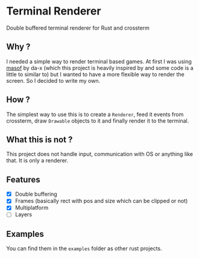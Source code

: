 # Terminal Renderer

Double buffered terminal renderer for Rust and crossterm

## Why ?

I needed a simple way to render terminal based games. At first I was using [masof](https://github.com/da-x/masof//) by da-x (which this project is heavily inspired by and some code is a little to similar to) but I wanted to have a more flexible way to render the screen. So I decided to write my own.

## How ?

The simplest way to use this is to create a `Renderer`, feed it events from crossterm, draw `Drawable` objects to it and finally render it to the terminal.

## What this is not ?

This project does not handle input, communication with OS or anything like that. It is only a renderer.

## Features

- [x] Double buffering
- [x] Frames (basically rect with pos and size which can be clipped or not)
- [x] Multiplatform
- [ ] Layers

## Examples

You can find them in the `examples` folder as other rust projects.